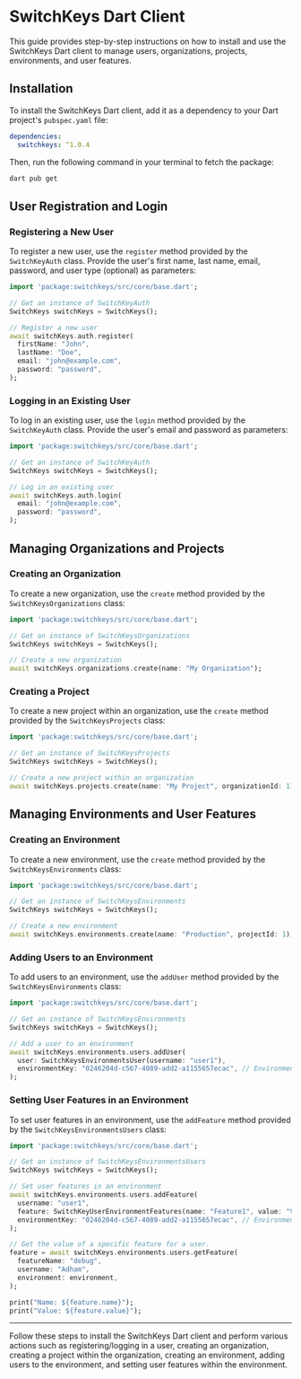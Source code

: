 # SwitchKeys Dart Client

This guide provides step-by-step instructions on how to install and use the SwitchKeys Dart client to manage users, organizations, projects, environments, and user features.

## Installation

To install the SwitchKeys Dart client, add it as a dependency to your Dart project's `pubspec.yaml` file:

```yaml
dependencies:
  switchkeys: ^1.0.4
```

Then, run the following command in your terminal to fetch the package:

```bash
dart pub get
```

## User Registration and Login

### Registering a New User

To register a new user, use the `register` method provided by the `SwitchKeyAuth` class. Provide the user's first name, last name, email, password, and user type (optional) as parameters:

```dart
import 'package:switchkeys/src/core/base.dart';

// Get an instance of SwitchKeyAuth
SwitchKeys switchKeys = SwitchKeys();

// Register a new user
await switchKeys.auth.register(
  firstName: "John",
  lastName: "Doe",
  email: "john@example.com",
  password: "password",
);
```

### Logging in an Existing User

To log in an existing user, use the `login` method provided by the `SwitchKeyAuth` class. Provide the user's email and password as parameters:

```dart
import 'package:switchkeys/src/core/base.dart';

// Get an instance of SwitchKeyAuth
SwitchKeys switchKeys = SwitchKeys();

// Log in an existing user
await switchKeys.auth.login(
  email: "john@example.com",
  password: "password",
);
```

## Managing Organizations and Projects

### Creating an Organization

To create a new organization, use the `create` method provided by the `SwitchKeysOrganizations` class:

```dart
import 'package:switchkeys/src/core/base.dart';

// Get an instance of SwitchKeysOrganizations
SwitchKeys switchKeys = SwitchKeys();

// Create a new organization
await switchKeys.organizations.create(name: "My Organization");
```

### Creating a Project

To create a new project within an organization, use the `create` method provided by the `SwitchKeysProjects` class:

```dart
import 'package:switchkeys/src/core/base.dart';

// Get an instance of SwitchKeysProjects
SwitchKeys switchKeys = SwitchKeys();

// Create a new project within an organization
await switchKeys.projects.create(name: "My Project", organizationId: 1);
```

## Managing Environments and User Features

### Creating an Environment

To create a new environment, use the `create` method provided by the `SwitchKeysEnvironments` class:

```dart
import 'package:switchkeys/src/core/base.dart';

// Get an instance of SwitchKeysEnvironments
SwitchKeys switchKeys = SwitchKeys();

// Create a new environment
await switchKeys.environments.create(name: "Production", projectId: 1);
```

### Adding Users to an Environment

To add users to an environment, use the `addUser` method provided by the `SwitchKeysEnvironments` class:

```dart
import 'package:switchkeys/src/core/base.dart';

// Get an instance of SwitchKeysEnvironments
SwitchKeys switchKeys = SwitchKeys();

// Add a user to an environment
await switchKeys.environments.users.addUser(
  user: SwitchKeysEnvironmentsUser(username: "user1"),
  environmentKey: "0246204d-c567-4089-add2-a1155657ecac", // Environment key
);
```

### Setting User Features in an Environment

To set user features in an environment, use the `addFeature` method provided by the `SwitchKeysEnvironmentsUsers` class:

```dart
import 'package:switchkeys/src/core/base.dart';

// Get an instance of SwitchKeysEnvironmentsUsers
SwitchKeys switchKeys = SwitchKeys();

// Set user features in an environment
await switchKeys.environments.users.addFeature(
  username: "user1",
  feature: SwitchKeyUserEnvironmentFeatures(name: "Feature1", value: "Value1"),
  environmentKey: "0246204d-c567-4089-add2-a1155657ecac", // Environment key
);

// Get the value of a specific feature for a user.
feature = await switchKeys.environments.users.getFeature(
  featureName: "debug",
  username: "Adham",
  environment: environment,
);

print("Name: ${feature.name}");
print("Value: ${feature.value}");
```

---

Follow these steps to install the SwitchKeys Dart client and perform various actions such as registering/logging in a user, creating an organization, creating a project within the organization, creating an environment, adding users to the environment, and setting user features within the environment.
